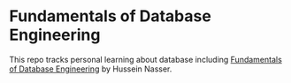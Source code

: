 # Fundamentals of Database Engineering

This repo tracks personal learning about database including [Fundamentals of Database Engineering](https://www.udemy.com/course/database-engines-crash-course/) by Hussein Nasser.
